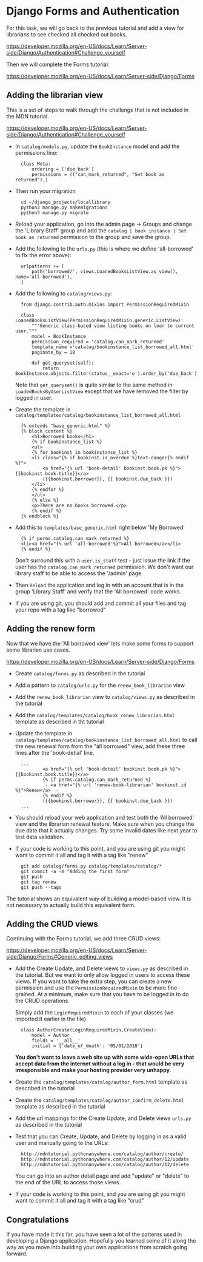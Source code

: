 Django Forms and Authentication
===============================

For this task, we will go back to the previous tutorial and add a view
for librarians to see checked all checked out books.

https://developer.mozilla.org/en-US/docs/Learn/Server-side/Django/Authentication#Challenge_yourself

Then we will complete the Forms tutorial:

https://developer.mozilla.org/en-US/docs/Learn/Server-side/Django/Forms

Adding the librarian view
-------------------------

This is a set of steps to walk through the challenge that is not included in the MDN tutorial.

https://developer.mozilla.org/en-US/docs/Learn/Server-side/Django/Authentication#Challenge_yourself

* In `catalog/models.py`, update the `BookInstance` model and add the permissions line:

        class Meta:
            ordering = ['due_back']
            permissions = (("can_mark_returned", "Set book as returned"),)

* Then run your migration

        cd ~/django_projects/locallibrary
        python3 manage.py makemigrations
        python3 manage.py migrate

* Reload your application, go into the admin page -> Groups and change the 'Library Staff' group
and add the `catalog | book instance | Set book as returned` permission to the group and save the group.

* Add the following to the `urls.py` (this is where we define 'all-borrowed' to fix the error above):

        urlpatterns += [
            path('borrowed/', views.LoanedBooksListView.as_view(), name='all-borrowed'),
        ]

* Add the following to `catalog/views.py`:

        from django.contrib.auth.mixins import PermissionRequiredMixin

        class LoanedBooksListView(PermissionRequiredMixin,generic.ListView):
            """Generic class-based view listing books on loan to current user."""
            model = BookInstance
            permission_required = 'catalog.can_mark_returned'
            template_name ='catalog/bookinstance_list_borrowed_all.html'
            paginate_by = 10

            def get_queryset(self):
                return BookInstance.objects.filter(status__exact='o').order_by('due_back')

    Note that `get_queryset()` is quite similar to the same method in `LoadedBooksByUserListView`
    except that we have removed the filter by logged in user.

* Create the template in `catalog/templates/catalog/bookinstance_list_borrowed_all.html`

        {% extends "base_generic.html" %}
        {% block content %}
            <h1>Borrowed books</h1>
            {% if bookinstance_list %}
            <ul>
            {% for bookinst in bookinstance_list %}
            <li class="{% if bookinst.is_overdue %}text-danger{% endif %}">
                <a href="{% url 'book-detail' bookinst.book.pk %}">{{bookinst.book.title}}</a>
                ({{bookinst.borrower}}, {{ bookinst.due_back }})
            </li>
            {% endfor %}
            </ul>
            {% else %}
            <p>There are no books borrowed.</p>
            {% endif %}
        {% endblock %}

* Add this to `templates/base_generic.html` right below 'My Borrowed'

        {% if perms.catalog.can_mark_returned %}
        <li><a href="{% url 'all-borrowed'%}">All borrowed</a></li>   
        {% endif %}

    Don't surround this with a `user.is_staff` test - just issue the link if the
    user has the `catalog.can_mark_returned` permission.   We don't want our library
    staff to be able to access the '/admin' page.

* Then `Reload` the application and log in with an account that is in the group 'Library Staff'
and verify that the 'All borrowed` code works.

* If you are using git, you should add and commit all your files and tag your repo
with a tag like "borrowed"

Adding the renew form
---------------------

Now that we have the 'All borrowed view' lets make some forms to support some librarian use cases.

https://developer.mozilla.org/en-US/docs/Learn/Server-side/Django/Forms

* Create `catalog/forms.py` as described in the tutorial

* Add a pattern to `catalog/urls.py` for the `renew_book_librarian` view

* Add the `renew_book_librarian` view to `catalog/views.py` as described in the tutorial

* Add the `catalog/templates/catalog/book_renew_librarian.html` template as described in tht tutorial

* Update the template in `catalog/templates/catalog/bookinstance_list_borrowed_all.html` to call the new
renewal form from the "all borrowed" view, add these three lines after the 'book-detial' line.

        ...
                <a href="{% url 'book-detail' bookinst.book.pk %}">{{bookinst.book.title}}</a>
                {% if perms.catalog.can_mark_returned %}   
                 - <a href="{% url 'renew-book-librarian' bookinst.id %}">Renew</a>  - 
                {% endif %}
                ({{bookinst.borrower}}, {{ bookinst.due_back }})
        ...

* You should reload your web application and test both the 'All borrowed' view and the librarian renewal
feature.  Make sure when you change the due date that it actually changes.  Try some invalid dates like
next year to test data validation.

* If your code is working to this point, and you are using git you might want to commit
it all and tag it with a tag like "renew"

        git add catalog/forms.py catalog/templates/catalog/*
        git commit -a -m "Adding the first form"
        git push
        git tag renew
        git push --tags

The tutorial shows an equivalent way of building a model-based view.  It is not necessary to actually build
this equivalent form.

Adding the CRUD views
---------------------

Continuing with the Forms tutorial, we add three CRUD views:

https://developer.mozilla.org/en-US/docs/Learn/Server-side/Django/Forms#Generic_editing_views

* Add the Create Update, and Delete views to `views.py` as described in the tutorial.  But we want to
only allow logged in users to access these views.  If you want to take the extra step, you can create a new permission
and use the `PermissionRequiredMixin` to be more fine-grained.  At a minimum, make sure that you have to be
logged in to do the CRUD operations.  

    Simply add the `LoginRequiredMixin` to each of your classes (we imported it earlier in the file)

        class AuthorCreate(LoginRequiredMixin,CreateView):
            model = Author
            fields = '__all__'
            initial = {'date_of_death': '05/01/2018'}

    __You don't want to leave a web site up with some 
    wide-open URLs that accept data from the internet without a log in - that would be very irresponsible
    and make your hosting provider very unhappy.__
        
* Create the `catalog/templates/catalog/author_form.html` template as described in the tutorial

* Create the `catalog/templates/catalog/author_confirm_delete.html` template as described in the tutorial

* Add the url mappings for the Create Update, and Delete views `urls.py` as described in the tutorial

* Test that you can Create, Update, and Delete by logging in as a valid user and manually going to the URLs:

        http://mdntutorial.pythonanywhere.com/catalog/author/create/
        http://mdntutorial.pythonanywhere.com/catalog/author/12/update
        http://mdntutorial.pythonanywhere.com/catalog/author/12/delete

    You can go into an author detail page and add "update" or "delete" to the end of the URL to access
    those views.

* If your code is working to this point, and you are using git you might want to commit
it all and tag it with a tag like "crud"

Congratulations
---------------

If you have made it this far, you have seen a lot of the patterns used in developing a Django application.
Hopefully you learned some of it along the way as you move into building your own applications from scratch
going forward.
